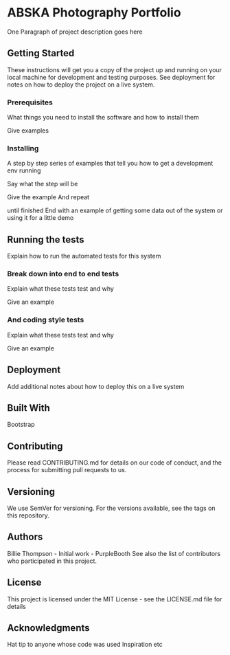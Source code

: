 # ABSKA Photography Portfolio



One Paragraph of project description goes here

## Getting Started
These instructions will get you a copy of the project up and running on your local machine for development and testing purposes. See deployment for notes on how to deploy the project on a live system.

### Prerequisites
What things you need to install the software and how to install them

Give examples

### Installing
A step by step series of examples that tell you how to get a development env running

Say what the step will be

Give the example
And repeat

until finished
End with an example of getting some data out of the system or using it for a little demo

## Running the tests
Explain how to run the automated tests for this system

### Break down into end to end tests
Explain what these tests test and why

Give an example

### And coding style tests
Explain what these tests test and why

Give an example

## Deployment
Add additional notes about how to deploy this on a live system

## Built With
Bootstrap

## Contributing
Please read CONTRIBUTING.md for details on our code of conduct, and the process for submitting pull requests to us.

## Versioning
We use SemVer for versioning. For the versions available, see the tags on this repository.

## Authors
Billie Thompson - Initial work - PurpleBooth
See also the list of contributors who participated in this project.

## License
This project is licensed under the MIT License - see the LICENSE.md file for details

## Acknowledgments
Hat tip to anyone whose code was used
Inspiration
etc